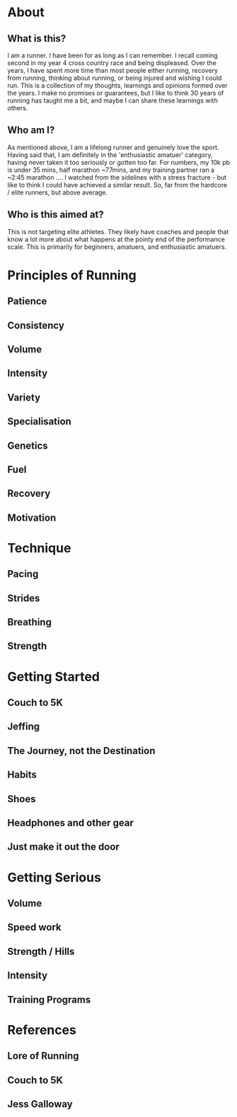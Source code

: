 # About
## What is this?
I am a runner. I have been for as long as I can remember. I recall coming second in my year 4 cross country race and being displeased. Over the years, I have spent more time than most people either running, recovery from running, thinking about running, or being injured and wishing I could run. This is a collection of my thoughts, learnings and opinions formed over the years. I make no promises or guarantees, but I like to think 30 years of running has taught me a bit, and maybe I can share these learnings with others.

## Who am I?
As mentioned above, I am a lifelong runner and genuinely love the sport. Having said that, I am definitely in the 'enthusiastic amatuer' category, having never taken it too seriously or gotten too far. For numbers, my 10k pb is under 35 mins, half marathon ~77mins, and my training partner ran a ~2:45 marathon .... I watched from the sidelines with a stress fracture - but like to think I could have achieved a similar result. So, far from the hardcore / elite runners, but above average.

## Who is this aimed at?
This is not targeting elite athletes. They likely have coaches and people that know a lot more about what happens at the pointy end of the performance scale. This is primarily for beginners, amatuers, and enthusiastic amatuers. 

# Principles of Running
## Patience
## Consistency
## Volume
## Intensity
## Variety
## Specialisation
## Genetics
## Fuel
## Recovery
## Motivation

# Technique
## Pacing 
## Strides
## Breathing
## Strength

# Getting Started
## Couch to 5K
## Jeffing
## The Journey, not the Destination
## Habits
## Shoes
## Headphones and other gear
## Just make it out the door

# Getting Serious
## Volume
## Speed work
## Strength / Hills
## Intensity
## Training Programs

# References
## Lore of Running
## Couch to 5K
## Jess Galloway
